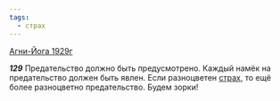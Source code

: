 ```yaml
---
tags:
  - страх
---
```


[Агни-Йога 1929г](https://127.0.0.1:4002/agni/1929)

___129___
Предательство должно быть предусмотрено. Каждый намёк на предательство должен быть явлен. Если разноцветен [страх](../../../tags/#страх), то ещё более разноцветно предательство. Будем зорки!